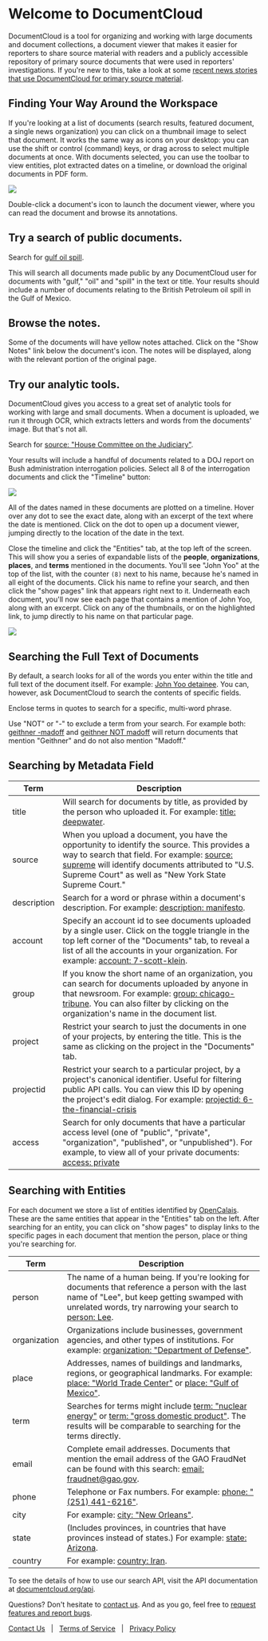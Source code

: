 # Welcome to DocumentCloud

DocumentCloud is a tool for organizing and working with large documents and document collections, a document viewer that makes it easier for reporters to share source material with readers and a publicly accessible repository of primary source documents that were used in reporters' investigations. If you're new to this, take a look at some [recent news stories that use DocumentCloud for primary source material][].

## Finding Your Way Around the Workspace

If you're looking at a list of documents (search results, featured document, a single news organization) you can click on a thumbnail image to select that document. It works the same way as icons on your desktop: you can use the shift or control (command) keys, or drag across to select multiple documents at once. With documents selected, you can use the toolbar to view entities, plot extracted dates on a timeline, or download the original documents in PDF form.

<img src="/images/help/drag_select.png" class="full_line" />

Double-click a document's icon to launch the document viewer, where you can read the document and browse its annotations.

## Try a search of public documents.

Search for [gulf oil spill][].

This will search all documents made public by any DocumentCloud user for documents with "gulf," "oil" and "spill" in the text or title. Your results should include a number of documents relating to the British Petroleum oil spill in the Gulf of Mexico.

## Browse the notes.

Some of the documents will have yellow notes attached. Click on the "Show Notes" link below the document's icon. The notes will be displayed, along with the relevant portion of the original page.

## Try our analytic tools.

DocumentCloud gives you access to a great set of analytic tools for working with large and small documents. When a document is uploaded, we run it through OCR, which extracts letters and words from the documents' image. But that's not all. 
 
Search for [source: "House Committee on the Judiciary"][].
 
Your results will include a handful of documents related to a DOJ report on Bush administration interrogation policies. Select all 8 of the interrogation documents and click the "Timeline" button:

<img src="/images/help/timeline.jpg" class="full_line" />

All of the dates named in these documents are plotted on a timeline. Hover over any dot to see the exact date, along with an excerpt of the text where the date is mentioned. Click on the dot to open up a document viewer, jumping directly to the location of the date in the text.
 
Close the timeline and click the "Entities" tab, at the top left of the screen. This will show you a series of expandable lists of the **people**, **organizations**, **places**, and **terms** mentioned in the documents. You'll see "John Yoo" at the top of the list, with the counter `(8)` next to his name, because he's named in all eight of the documents. Click his name to refine your search, and then click the "show pages" link that appears right next to it. Underneath each document, you'll now see each page that contains a mention of John Yoo, along with an excerpt. Click on any of the thumbnails, or on the highlighted link, to jump directly to his name on that particular page.

<img src="/images/help/show_pages.png" class="full_line" />

## Searching the Full Text of Documents

By default, a search looks for all of the words you enter within the title and full text of the document itself. For example: [John Yoo detainee][]. You can, however, ask DocumentCloud to search the contents of specific fields.

Enclose terms in quotes to search for a specific, multi-word phrase.  

Use "NOT" or "-" to exclude a term from your search. For example both: [geithner -madoff][] and [geithner NOT madoff][] will return documents that mention "Geithner" and do not also mention "Madoff." 

## Searching by Metadata Field
   
Term                        | Description 
----------------------------|---------------------
title                       |	Will search for documents by title, as provided by the person who uploaded it. For example: [title: deepwater][].
source                      | When you upload a document, you have the opportunity to identify the source. This provides a way to search that field. For example: [source: supreme][] will identify documents attributed to "U.S. Supreme Court" as well as "New York State Supreme Court."
description                 | Search for a word or phrase within a document's description. For example: [description: manifesto][].
account                     | Specify an account id to see documents uploaded by a single user. Click on the toggle triangle in the top left corner of the "Documents" tab, to reveal a list of all the accounts in your organization. For example: [account: 7-scott-klein][].
group                       | If you know the short name of an organization, you can search for documents uploaded by anyone in that newsroom. For example: [group: chicago-tribune][]. You can also filter by clicking on the organization's name in the document list.
project                     | Restrict your search to just the documents in one of your projects, by entering the title. This is the same as clicking on the project in the "Documents" tab.
projectid                   | Restrict your search to a particular project, by a project's canonical identifier. Useful for filtering public API calls. You can view this ID by opening the project's edit dialog. For example: [projectid: 6-the-financial-crisis][]
access                      | Search for only documents that have a particular access level (one of "public", "private", "organization", "published", or "unpublished"). For example, to view all of your private documents: [access: private][]
 
## Searching with Entities
 
For each document we store a list of entities identified by [OpenCalais][]. These are the same entities that appear in the "Entities" tab on the left. After searching for an entity, you can click on "show pages" to display links to the specific pages in each document that mention the person, place or thing you're searching for.

Term                        | Description 
----------------------------|-------------------------
person                      | The name of a human being. If you're looking for documents that reference a person with the last name of "Lee", but keep getting swamped with unrelated words, try narrowing your search to [person: Lee][].
organization                | Organizations include businesses, government agencies, and other types of institutions. For example: [organization: "Department of Defense"][].
place                       | Addresses, names of buildings and landmarks, regions, or geographical landmarks. For example: [place: "World Trade Center"][] or [place: "Gulf of Mexico"][].
term                        | Searches for terms might include [term: "nuclear energy"][] or [term: "gross domestic product"][]. The results will be comparable to searching for the terms directly.
email                       | Complete email addresses. Documents that mention the email address of the GAO FraudNet can be found with this search: [email: fraudnet@gao.gov][].
phone                       | Telephone or Fax numbers. For example: [phone: "(251) 441-6216"][].
city                        | For example: [city: "New Orleans"][].
state                       | (Includes provinces, in countries that have provinces instead of states.) For example: [state: Arizona][].
country                     | For example: [country: Iran][].

To see the details of how to use our search API, visit the API documentation at [documentcloud.org/api][].

Questions? Don't hesitate to [contact us][]. And as you go, feel free to [request features and report bugs][].

<div class="help_footer">
  <a class="text_link" href="/contact">Contact Us</a> &nbsp;&nbsp;|&nbsp;&nbsp;
  <a class="text_link" href="/terms">Terms of Service</a> &nbsp;&nbsp;|&nbsp;&nbsp;
  <a class="text_link" href="/privacy">Privacy Policy</a>
</div>


[recent news stories that use DocumentCloud for primary source material]: /featured
[gulf oil spill]: #search/gulf%20oil%20spill
[source: "House Committee on the Judiciary"]: #search/source%3A%20%22House%20Committee%20on%20the%20Judiciary%22
[John Yoo detainee]: #search/John%20Yoo%20detainee
[geithner -madoff]: #search/geithner%20-madoff 
[geithner NOT madoff]: #search/geithner%20NOT%20madoff
[account: 7-scott-klein]: #search/account%3A%207-scott-klein
[group: chicago-tribune]: #search/group%3A%20chicago-tribune
[title: deepwater]: #search/title%3A%20deepwater
[source: supreme]: #search/source%3A%20supreme
[description: manifesto]: #search/description%3A%20manifesto
[projectid: 6-the-financial-crisis]: #search/projectid%3A%206-the-financial-crisis
[access: private]: #search/access%3A%20private
[person: Lee]: #search/person%3A%20Lee
[organization: "Department of Defense"]: #search/organization%3A%20%22Department%20of%20Defense%22
[term: "nuclear energy"]: #search/term%3A%20%22nuclear%20energy%22
[term: "gross domestic product"]: #search/term%3A%20%22gross%20domestic%20product%22
[email: fraudnet@gao.gov]: #search/%20email%3A%20fraudnet%40gao.gov
[phone: "(251) 441-6216"]: #search/%20phone%3A%20%22(251)%20441-6216%22
[place: "World Trade Center"]: #search/place%3A%20%22World%20Trade%20Center%22
[place: "Gulf of Mexico"]: #search/place%3A%20%22Gulf%20of%20Mexico%22
[city: "New Orleans"]: #search/city%3A%20%22New%20Orleans%22
[state: Arizona]: #search/state%3A%20Arizona
[country: Iran]: #search/country%3A%20Iran
[OpenCalais]: http://www.opencalais.com/
[documentcloud.org/api]: http://www.documentcloud.org/api
[contact us]: javascript:dc.ui.Dialog.contact()
[request features and report bugs]: http://documentcloud.uservoice.com
